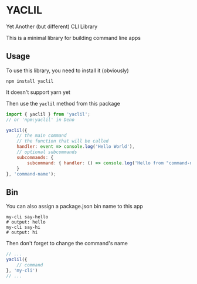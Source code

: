 # YACLIL

Yet Another (but different) CLI Library

This is a minimal library for building command line apps

## Usage

To use this library, you need to install it (obviously)

```shell
npm install yaclil
```

It doesn't support yarn yet

Then use the `yaclil` method from this package

```js
import { yaclil } from 'yaclil';
// or 'npm:yaclil' in Deno

yaclil({
    // the main command
    // the function that will be called
    handler: event => console.log('Hello World'),
    // optional subcommands
    subcommands: {
        subcommand: { handler: () => console.log('Hello from "command-name subcommand"') }
    }
}, 'command-name');
```

## Bin

You can also assign a package.json bin name to this app

```shell
my-cli say-hello
# output: hello
my-cli say-hi
# output: hi
```

Then don't forget to change the command's name

```js
// ...
yaclil({
    // command
}, 'my-cli')
// ...
```
